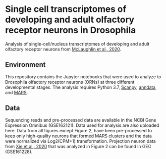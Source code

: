 # Single cell transcriptomes of developing and adult olfactory receptor neurons in Drosophila
Analysis of single-cell/nucleus transcriptomes of developing and adult olfactory receptor neurons from [McLaughlin et al., 2020](https://www.biorxiv.org/content/10.1101/2020.10.08.332130v1).

## Environment
This repository contains the Jupyter notebooks that were used to analyze to Drosophila olfactory receptor neurons (ORNs) at three different developmental stages. The analysis requires Python 3.7, [Scanpy](https://scanpy.readthedocs.io/en/stable/index.html), [anndata](https://anndata.readthedocs.io/en/latest/index.html), and [MARS](https://github.com/snap-stanford/mars).

## Data
Sequencing reads and pre-processed data are available in the NCBI Gene Expression Omnibus (GSE162121). Data used for analysis are also uploaded here. Data from all figures except Figure 2, have been pre-processed to keep only high-quality neurons that formed MARS clusters and the data were normalized via Log2(CPM+1) transformation. Projection neuron data from [Xie et al., 2020](https://www.biorxiv.org/content/10.1101/2020.09.24.312397v1) that was analyzed in Figure 2 can be found in GEO (GSE161228).

